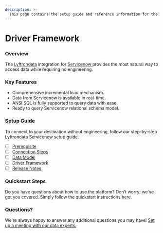 ```yaml
---
description: >-
  This page contains the setup guide and reference information for the Servicenow source connector.
---
```


# Driver Framework

### Overview

The [Lyftrondata](https://www.lyftrondata.com/) integration for [Servicenow](https://www.lyftrondata.com/integration/business-analytics/service-now/)[ ](https://www.lyftrondata.com/integration/servicenow/)provides the most natural way to access data while requiring no engineering.

### Key Features

* Comprehensive incremental load mechanism.
* Data from Servicenow is available in real-time.&#x20;
* ANSI SQL is fully supported to query data with ease.
* Ready to query Servicenow relational schema model.

### Setup Guide

To connect to your destination without engineering, follow our step-by-step Lyftrondata Servicenow setup guide.

* [ ] [Prerequisite](../../business-analytics/servicenow/prerequisite.md)
* [ ] [Connection Steps](../../business-analytics/servicenow/connection-steps.md)
* [ ] [Data Model](../../business-analytics/servicenow/data-model/)
* [ ] [Driver Framework](../../business-analytics/servicenow/driver-framework/)
* [ ] [Release Notes](../../business-analytics/servicenow/release-notes.md)

### Quickstart Steps

Do you have questions about how to use the platform? Don't worry; we've got you covered. Simply follow the quickstart instructions [here](../../../quickstart-steps.md).

### Questions? <a href="#questions" id="questions"></a>

We're always happy to answer any additional questions you may have! [Set up a meeting with our data experts.](https://www.lyftrondata.com/book-a-meeting/)


